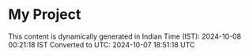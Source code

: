 # My Project

This content is dynamically generated in Indian Time (IST): 2024-10-08 00:21:18 IST
Converted to UTC: 2024-10-07 18:51:18 UTC
